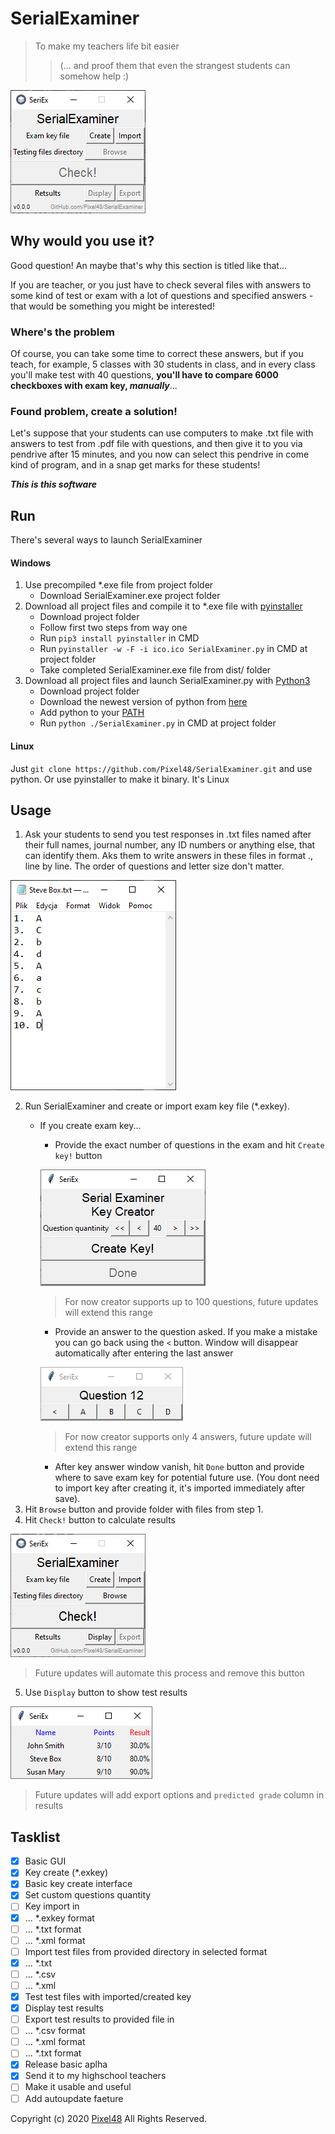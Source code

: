 # SerialExaminer
> To make my teachers life bit easier
>>(... and proof them that even the strangest students can somehow help :)

![Main Window](docs/img/main_window.png)

## Why would you use it?
Good question! An maybe that's why this section is titled like that...

If you are teacher, or you just have to check several files with answers to some kind of test or exam with a lot of questions and specified answers - that would be something you might be interested!

### Where's the problem
Of course, you can take some time to correct these answers, but if you teach, for example, 5 classes with 30 students in class, and in every class you'll make test with 40 questions, **you'll have to compare 6000 checkboxes with exam key, _manually_**...

### Found problem, create a solution!
Let's suppose that your students can use computers to make .txt file with answers to test from .pdf file with questions, and then give it to you via pendrive after 15 minutes, and you now can select this pendrive in come kind of program, and in a snap get marks for these students!

***This is this software***

## Run
There's several ways to launch SerialExaminer

#### Windows
1. Use precompiled \*.exe file from project folder
   - Download SerialExaminer.exe project folder
2. Download all project files and compile it to \*.exe file with [pyinstaller](https://www.pyinstaller.org/)
   - Download project folder
   - Follow first two steps from way one
   - Run `pip3 install pyinstaller` in CMD
   - Run `pyinstaller -w -F -i ico.ico SerialExaminer.py` in CMD at project folder
   - Take completed SerialExaminer.exe file from dist/ folder
3. Download all project files and launch SerialExaminer.py with [Python3](https://www.python.org/)
   - Download project folder
   - Download the newest version of python from [here](https://www.python.org/downloads/)
   - Add python to your [PATH](https://superuser.com/questions/143119/how-do-i-add-python-to-the-windows-path)
   - Run `python ./SerialExaminer.py` in CMD at project folder

#### Linux
Just `git clone https://github.com/Pixel48/SerialExaminer.git` and use python. Or use pyinstaller to make it binary. It's Linux

## Usage
1. Ask your students to send you test responses in .txt files named after their full names, journal number, any ID numbers or anything else, that can identify them. Aks them to write answers in these files in format <question number>.<correct answer>, line by line. The order of questions and letter size don't matter.

![Exam file example](docs/img/exam_file.png)

2. Run SerialExaminer and create or import exam key file (\*.exkey).
   - If you create exam key...
     - Provide the exact number of questions in the exam and hit `Create key!` button

     ![Key parameters](docs/img/key_parameters.png)
     > For now creator supports up to 100 questions, future updates will extend this range

     - Provide an answer to the question asked. If you make a mistake you can go back using the `<` button. Window will disappear automatically after entering the last answer

     ![Key answers](docs/img/key_ans.png)
     > For now creator supports only 4 answers, future update will extend this range

     - After key answer window vanish, hit `Done` button and provide where to save exam key for potential future use. (You dont need to import key after creating it, it's imported immediately after save).
3. Hit `Browse` button and provide folder with files from step 1.
4. Hit `Check!` button to calculate results

![Check bitton](docs/img/check_button.png)
> Future updates will automate this process and remove this button

5. Use `Display` button to show test results

![Example results table](docs/img/results.png)
> Future updates will add export options and `predicted grade` column in results

## Tasklist
- [x] Basic GUI
- [x] Key create (\*.exkey)
- [x] Basic key create interface
- [x] Set custom questions quantity
- [ ] Key import in
- [x] ... \*.exkey format
- [ ] ... \*.txt format
- [ ] ... \*.xml format
- [ ] Import test files from provided directory in selected format
- [x] ... \*.txt
- [ ] ... \*.csv
- [ ] ... \*.xml
- [x] Test test files with imported/created key
- [x] Display test results
- [ ] Export test results to provided file in
- [ ] ... \*.csv format
- [ ] ... \*.xml format
- [ ] ... \*.txt format
- [x] Release basic aplha
- [x] Send it to my highschool teachers
- [ ] Make it usable and useful
- [ ] Add autoupdate faeture

Copyright (c) 2020 [Pixel48](www.github.com/Pixel48) All Rights Reserved.

